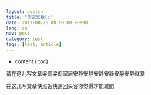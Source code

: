 ```yaml
---
layout: postcn
title: "测试文章lc"
date: 2017-08-25 08:00:00 +0800
lang: cn
nav: post
category: test
tags: [test, article]
---
```


* content
{:toc}

请在这儿写文章梁偲梁偲家居安静安静安静安静安静安静就爱
<!-- more -->
在这儿写文章快点饭快速回头客你觉得才能减肥 
